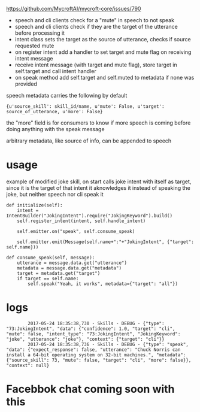 https://github.com/MycroftAI/mycroft-core/issues/790

- speech and cli clients check for a "mute" in speech to not speak
- speech and cli clients check if they are the target of the utterance before processing it
- intent class sets the target as the source of utterance, checks if source requested mute 
- on register intent add a handler to set target and mute flag on receiving intent message
- receive intent message (with target and mute flag), store target in self.target and call intent handler
- on speak method add self.target and self.muted to metadata if none was provided

speech metadata carries the following by default

    {u'source_skill': skill_id/name, u'mute': False, u'target': source_of_utterance, u'more': False}

the "more" field is for consumers to know if more speech is coming before doing anything with the speak message

arbitrary metadata, like source of info, can be appended to speech

# usage

example of modified joke skill, on start calls joke intent with itself as target, since it is the target of that intent it aknowledges it instead of speaking the joke, but neither speech nor cli speak it

    def initialize(self):
        intent = IntentBuilder("JokingIntent").require("JokingKeyword").build()
        self.register_intent(intent, self.handle_intent)

        self.emitter.on("speak", self.consume_speak)

        self.emitter.emit(Message(self.name+":"+"JokingIntent", {"target": self.name}))

    def consume_speak(self, message):
        utterance = message.data.get("utterance")
        metadata = message.data.get("metadata")
        target = metadata.get("target")
        if target == self.name:
            self.speak("Yeah, it works", metadata={"target": "all"})

# logs

            2017-05-24 18:35:38,730 - Skills - DEBUG - {"type": "73:JokingIntent", "data": {"confidence": 1.0, "target": "cli", "mute": false, "intent_type": "73:JokingIntent", "JokingKeyword": "joke", "utterance": "joke"}, "context": {"target": "cli"}}
            2017-05-24 18:35:38,736 - Skills - DEBUG - {"type": "speak", "data": {"expect_response": false, "utterance": "Chuck Norris can install a 64-bit operating system on 32-bit machines.", "metadata": {"source_skill": 73, "mute": false, "target": "cli", "more": false}}, "context": null}

# Facebbok chat coming soon with this
